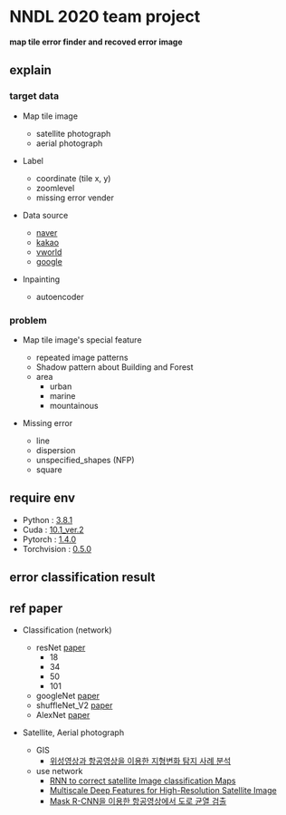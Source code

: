 # NNDL 2020 team project #

**map tile error finder and recoved error image**


## explain ##

### target data ###

* Map tile image
    * satellite photograph
    * aerial photograph

* Label
    * coordinate (tile x, y)
    * zoomlevel
    * missing error vender

* Data source
    * [naver](https://map.naver.com/v5/)
    * [kakao](https://map.kakao.com/)
    * [vworld](http://map.vworld.kr/map/maps.do)
    * [google](https://www.google.com/maps)

* Inpainting
    * autoencoder

### problem ###
* Map tile image's special feature
    * repeated image patterns
    * Shadow pattern about Building and Forest
    *  area
        * urban
        * marine
        * mountainous

* Missing error
    * line
    * dispersion
    * unspecified_shapes (NFP)
    * square


## require env ##
* Python : [3.8.1](https://www.python.org/downloads/release/python-381/)
* Cuda : [10.1_ver.2](https://developer.nvidia.com/cuda-10.1-download-archive-update2?arget_os=Windows&target_arch=x86_64&target_version=10&target_type=exenetwork)
* Pytorch : [1.4.0](https://pytorch.org/get-started/locally/)
* Torchvision : [0.5.0](https://anaconda.org/pytorch/torchvision)

## error classification result ##


## ref paper ##

* Classification (network)
    * resNet [paper](https://arxiv.org/abs/1512.03385)
        * 18 
        * 34
        * 50
        * 101
    * googleNet [paper](https://arxiv.org/abs/1409.4842)
    * shuffleNet_V2 [paper](https://arxiv.org/abs/1807.11164)
    * AlexNet [paper](https://arxiv.org/abs/1404.5997)

* Satellite, Aerial photograph
    * GIS
        * [위성영상과 항공영상을 이용한 지형변화 탐지 사례 분석](http://www.dbpia.co.kr/journal/articleDetail?nodeId=NODE07093505)
    * use network
        * [RNN to correct satellite Image classification Maps](https://ieeexplore.ieee.org/abstract/document/7938635)
        * [Multiscale Deep Features for High-Resolution Satellite Image](https://ieeexplore.ieee.org/abstract/document/8036413)
        * [Mask R-CNN을 이용한 항공영상에서 도로 균열 검출](http://www.dbpia.co.kr/journal/articleDetail?nodeId=NODE09308009)

